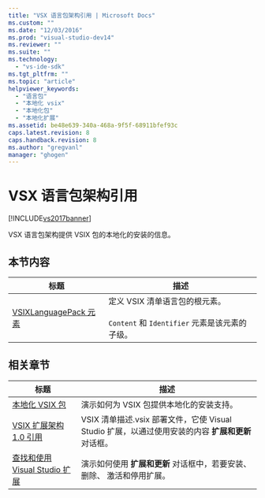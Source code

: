 ```yaml
---
title: "VSX 语言包架构引用 | Microsoft Docs"
ms.custom: ""
ms.date: "12/03/2016"
ms.prod: "visual-studio-dev14"
ms.reviewer: ""
ms.suite: ""
ms.technology: 
  - "vs-ide-sdk"
ms.tgt_pltfrm: ""
ms.topic: "article"
helpviewer_keywords: 
  - "语言包"
  - "本地化 vsix"
  - "本地化包"
  - "本地化扩展"
ms.assetid: be48e639-340a-468a-9f5f-68911bfef93c
caps.latest.revision: 8
caps.handback.revision: 8
ms.author: "gregvanl"
manager: "ghogen"
---
```

# VSX 语言包架构引用
[!INCLUDE[vs2017banner](../code-quality/includes/vs2017banner.md)]

VSX 语言包架构提供 VSIX 包的本地化的安装的信息。  
  
## 本节内容  
  
|标题|描述|  
|--------|--------|  
|[VSIXLanguagePack 元素](../extensibility/vsixlanguagepack-element-vsix-language-pack-schema.md)|定义 VSIX 清单语言包的根元素。<br /><br /> `Content` 和 `Identifier` 元素是该元素的子级。|  
  
## 相关章节  
  
|标题|描述|  
|--------|--------|  
|[本地化 VSIX 包](../extensibility/localizing-vsix-packages.md)|演示如何为 VSIX 包提供本地化的安装支持。|  
|[VSIX 扩展架构 1.0 引用](http://msdn.microsoft.com/zh-cn/76e410ec-b1fb-4652-ac98-4a4c52e09a2b)|VSIX 清单描述.vsix 部署文件，它使 Visual Studio 扩展，以通过使用安装的内容 **扩展和更新** 对话框。|  
|[查找和使用 Visual Studio 扩展](../ide/finding-and-using-visual-studio-extensions.md)|演示如何使用 **扩展和更新** 对话框中，若要安装、 删除、 激活和停用扩展。|